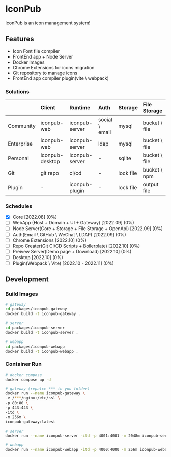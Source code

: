 # IconPub

IconPub is an icon management system!

## Features

- Icon Font file compiler
- FrontEnd app + Node Server
- Docker Images
- Chrome Extensions for icons migration
- Git repository to manage icons
- FrontEnd app compiler plugin(vite \ webpack)

### Solutions

|            | Client          | Runtime        | Auth           | Storage   | File Storage  |
| :--------- | :-------------- | :------------- | :------------- | :-------- | :------------ |
| Community  | iconpub-web     | iconpub-server | social \ email | mysql     | bucket \ file |
| Enterprise | iconpub-web     | iconpub-server | ldap           | mysql     | bucket \ file |
| Personal   | iconpub-desktop | iconpub-server | -              | sqlite    | bucket \ file |
| Git        | git repo        | ci/cd          | -              | lock file | bucket \ npm  |
| Plugin     | -               | iconpub-plugin | -              | lock file | output file   |

### Schedules

- [x] Core [2022.08] (0%)
- [ ] WebApp (Host + Domain + UI + Gateway) [2022.09] (0%)
- [ ] Node Server(Core + Storage + File Storage + OpenApi) [2022.09] (0%)
- [ ] Auth(Email \ GitHub \ WeChat \ LDAP) [2022.09] (0%)
- [ ] Chrome Extensions [2022.10] (0%)
- [ ] Repo Creater(Git CI/CD Scripts + Boilerplate) [2022.10] (0%)
- [ ] Preivew Server(Demo page + Download) [2022.10] (0%)
- [ ] Desktop [2022.10] (0%)
- [ ] Plugin(Webpack \ Vite) [2022.10 - 2022.11] (0%)

## Development

### Build Images

```bash
# gateway
cd packages/iconpub-gateway
docker build -t iconpub-gateway .

# server
cd packages/iconpub-server
docker build -t iconpub-server .

# webapp
cd packages/iconpub-webapp
docker build -t iconpub-webapp .
```

### Container Run

```bash
# docker compose
docker compose up -d
```

```bash
# gateway (repalce *** to you folder)
docker run --name iconpub-gateway \
-v /***/nginx:/etc/ssl \
-p 80:80 \
-p 443:443 \
-itd \
-m 256m \
iconpub-gateway:latest
```

```bash
# server
docker run --name iconpub-server -itd -p 4001:4001 -m 2048m iconpub-server:latest
```

```bash
# webapp
docker run --name iconpub-webapp -itd -p 4000:4000 -m 256m iconpub-webapp:latest
```
